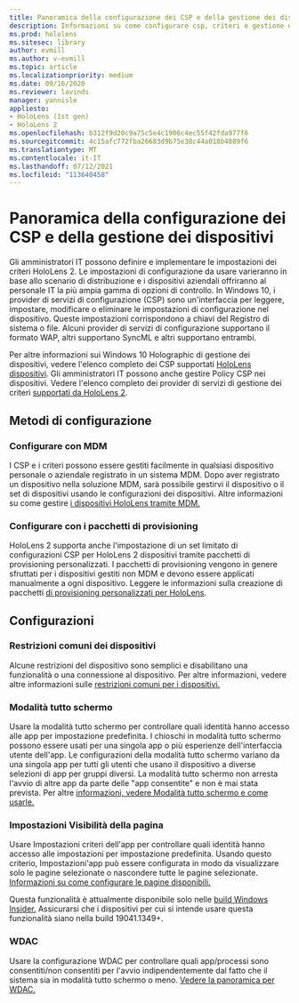 ```yaml
---
title: Panoramica della configurazione dei CSP e della gestione dei dispositivi
description: Informazioni su come configurare csp, criteri e gestione dei dispositivi usando la gestione dei dispositivi mobili e i pacchetti di provisioning.
ms.prod: hololens
ms.sitesec: library
author: evmill
ms.author: v-evmill
ms.topic: article
ms.localizationpriority: medium
ms.date: 09/16/2020
ms.reviewer: lavinds
manager: yannisle
appliesto:
- HoloLens (1st gen)
- HoloLens 2
ms.openlocfilehash: b312f9d20c9a75c5e4c1906c4ec55f42fda977f6
ms.sourcegitcommit: 4c15afc772fba26683d9b75e38c44a018b4889f6
ms.translationtype: MT
ms.contentlocale: it-IT
ms.lasthandoff: 07/12/2021
ms.locfileid: "113640458"
---
```

# <a name="configure-csps-and-device-management-overview"></a>Panoramica della configurazione dei CSP e della gestione dei dispositivi

Gli amministratori IT possono definire e implementare le impostazioni dei criteri HoloLens 2. Le impostazioni di configurazione da usare varieranno in base allo scenario di distribuzione e i dispositivi aziendali offriranno al personale IT la più ampia gamma di opzioni di controllo. In Windows 10, i provider di servizi di configurazione (CSP) sono un'interfaccia per leggere, impostare, modificare o eliminare le impostazioni di configurazione nel dispositivo. Queste impostazioni corrispondono a chiavi del Registro di sistema o file. Alcuni provider di servizi di configurazione supportano il formato WAP, altri supportano SyncML e altri supportano entrambi.

Per altre informazioni sui Windows 10 Holographic di gestione dei dispositivi, vedere l'elenco completo dei CSP supportati [HoloLens dispositivi](/windows/client-management/mdm/configuration-service-provider-reference#hololens).
Gli amministratori IT possono anche gestire Policy CSP nei dispositivi. Vedere l'elenco completo dei provider di servizi di gestione dei criteri [supportati da HoloLens 2](/windows/client-management/mdm/policy-csps-supported-by-hololens2).

## <a name="configuration-methods"></a>Metodi di configurazione

### <a name="configure-with-mdm"></a>Configurare con MDM

I CSP e i criteri possono essere gestiti facilmente in qualsiasi dispositivo personale o aziendale registrato in un sistema MDM. Dopo aver registrato un dispositivo nella soluzione MDM, sarà possibile gestirvi il dispositivo o il set di dispositivi usando le configurazioni dei dispositivi. Altre informazioni su come gestire [i dispositivi HoloLens tramite MDM.](hololens-mdm-configure.md)

### <a name="configure-with-provisioning-packages"></a>Configurare con i pacchetti di provisioning

HoloLens 2 supporta anche l'impostazione di un set limitato di configurazioni CSP per HoloLens 2 dispositivi tramite pacchetti di provisioning personalizzati. I pacchetti di provisioning vengono in genere sfruttati per i dispositivi gestiti non MDM e devono essere applicati manualmente a ogni dispositivo. Leggere le informazioni sulla creazione di pacchetti [di provisioning personalizzati per HoloLens](hololens-provisioning.md).

## <a name="configurations"></a>Configurazioni

### <a name="common-device-restrictions"></a>Restrizioni comuni dei dispositivi

Alcune restrizioni del dispositivo sono semplici e disabilitano una funzionalità o una connessione al dispositivo. Per altre informazioni, vedere altre informazioni sulle [restrizioni comuni per i dispositivi.](hololens-common-device-restrictions.md)

### <a name="kiosk-modes"></a>Modalità tutto schermo

Usare la modalità tutto schermo per controllare quali identità hanno accesso alle app per impostazione predefinita. I chioschi in modalità tutto schermo possono essere usati per una singola app o più esperienze dell'interfaccia utente dell'app. Le configurazioni della modalità tutto schermo variano da una singola app per tutti gli utenti che usano il dispositivo a diverse selezioni di app per gruppi diversi. La modalità tutto schermo non arresta l'avvio di altre app da parte delle "app consentite" e non è mai stata prevista. Per altre [informazioni, vedere Modalità tutto schermo e come usarle.](hololens-kiosk.md)

### <a name="settings-page-visibility"></a>Impostazioni Visibilità della pagina

Usare Impostazioni criteri dell'app per controllare quali identità hanno accesso alle impostazioni per impostazione predefinita. Usando questo criterio, Impostazioni'app può essere configurata in modo da visualizzare solo le pagine selezionate o nascondere tutte le pagine selezionate. [Informazioni su come configurare le pagine disponibili.](settings-uri-list.md)

Questa funzionalità è attualmente disponibile solo nelle [build Windows Insider.](hololens-insider.md) Assicurarsi che i dispositivi per cui si intende usare questa funzionalità siano nella build 19041.1349+.

### <a name="wdac"></a>WDAC

Usare la configurazione WDAC per controllare quali app/processi sono consentiti/non consentiti per l'avvio indipendentemente dal fatto che il sistema sia in modalità tutto schermo o meno.
[Vedere la panoramica per WDAC.](windows-defender-application-control-wdac.md)
